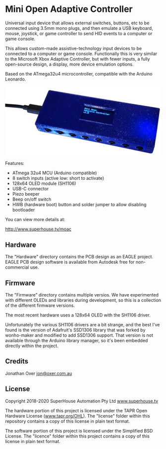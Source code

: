 Mini Open Adaptive Controller
==============================

Universal input device that allows external switches, buttons, etc
to be connected using 3.5mm mono plugs, and then emulate a USB
keyboard, mouse, joystick, or game controller to send HID events
to a computer or game console.

This allows custom-made assistive-technology input devices to be
connected to a computer or game console. Functionally this is very
similar to the Microsoft Xbox Adaptive Controller, but with fewer
inputs, a fully open-source design, a display, more device emulation
options.

Based on the ATmega32u4 microcontroller, compatible with the Arduino
Leonardo.

![Mini Open Adaptive Controller](Images/MOAC-v1_1-oblique.jpg)

Features:

 * ATmega 32u4 MCU (Arduino compatible)
 * 8 switch inputs (active low: short to activate)
 * 128x64 OLED module (SH1106)
 * USB-C connector
 * Piezo beeper
 * Beep on/off switch
 * HWB (hardware boot) button and solder jumper to allow disabling bootloader

You can view more details at:

  http://www.superhouse.tv/moac


Hardware
--------
The "Hardware" directory contains the PCB design as an EAGLE project.
EAGLE PCB design software is available from Autodesk free for
non-commercial use.


Firmware
--------
The "Firmware" directory contains multiple versios. We have experimented
with different OLEDs and libraries during development, so this is a
collection of the different firmware versions.

The most recent hardware uses a 128x64 OLED with the SH1106 driver.

Unfortunately the various SH1106 drivers are a bit strange, and the best
I've found is the version of Adafruit's SSD1306 library that was forked
by wonho-maker and modified to add SSD1306 support. That version is not
available through the Arduino library manager, so it's been embedded
directly within the project.


Credits
-------
Jonathan Oxer jon@oxer.com.au


License
-------
Copyright 2018-2020 SuperHouse Automation Pty Ltd  www.superhouse.tv  

The hardware portion of this project is licensed under the TAPR Open
Hardware License (www.tapr.org/OHL). The "license" folder within this
repository contains a copy of this license in plain text format.

The software portion of this project is licensed under the Simplified
BSD License. The "licence" folder within this project contains a
copy of this license in plain text format.
